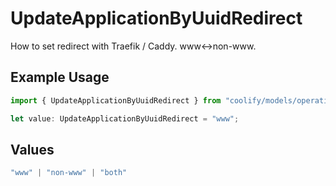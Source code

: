 # UpdateApplicationByUuidRedirect

How to set redirect with Traefik / Caddy. www<->non-www.

## Example Usage

```typescript
import { UpdateApplicationByUuidRedirect } from "coolify/models/operations";

let value: UpdateApplicationByUuidRedirect = "www";
```

## Values

```typescript
"www" | "non-www" | "both"
```